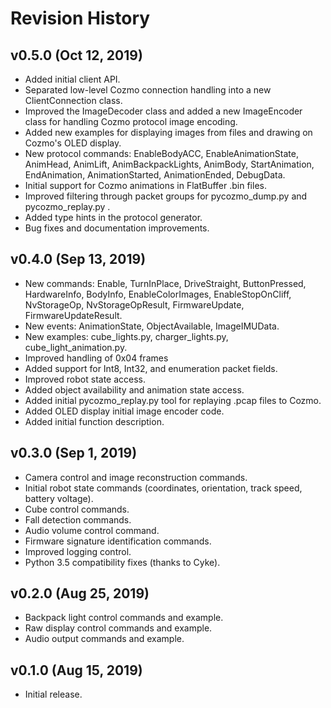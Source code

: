Revision History
================

v0.5.0 (Oct 12, 2019)
---------------------
- Added initial client API.
- Separated low-level Cozmo connection handling into a new ClientConnection class.
- Improved the ImageDecoder class and added a new ImageEncoder class for handling Cozmo protocol image encoding.
- Added new examples for displaying images from files and drawing on Cozmo's OLED display.
- New protocol commands: EnableBodyACC, EnableAnimationState, AnimHead, AnimLift, AnimBackpackLights, AnimBody,
    StartAnimation, EndAnimation, AnimationStarted, AnimationEnded, DebugData.
- Initial support for Cozmo animations in FlatBuffer .bin files.
- Improved filtering through packet groups for pycozmo_dump.py and pycozmo_replay.py .
- Added type hints in the protocol generator.
- Bug fixes and documentation improvements.

v0.4.0 (Sep 13, 2019)
---------------------
- New commands: Enable, TurnInPlace, DriveStraight, ButtonPressed, HardwareInfo, BodyInfo, EnableColorImages,
    EnableStopOnCliff, NvStorageOp, NvStorageOpResult, FirmwareUpdate, FirmwareUpdateResult.
- New events: AnimationState, ObjectAvailable, ImageIMUData.
- New examples: cube_lights.py, charger_lights.py, cube_light_animation.py.
- Improved handling of 0x04 frames
- Added support for Int8, Int32, and enumeration packet fields.
- Improved robot state access.
- Added object availability and animation state access.
- Added initial pycozmo_replay.py tool for replaying .pcap files to Cozmo.
- Added OLED display initial image encoder code. 
- Added initial function description.

v0.3.0 (Sep 1, 2019)
--------------------
- Camera control and image reconstruction commands.
- Initial robot state commands (coordinates, orientation, track speed, battery voltage).
- Cube control commands.
- Fall detection commands.
- Audio volume control command.
- Firmware signature identification commands.
- Improved logging control.
- Python 3.5 compatibility fixes (thanks to Cyke).

v0.2.0 (Aug 25, 2019)
---------------------
- Backpack light control commands and example.
- Raw display control commands and example.
- Audio output commands and example.

v0.1.0 (Aug 15, 2019)
---------------------
- Initial release.
